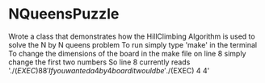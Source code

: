 # NQueensPuzzle
Wrote a class that demonstrates how the HillClimbing Algorithm is used to solve the N by N queens problem
To run simply type 'make' in the terminal
To change the dimensions of the board in the make file on line 8 simply change the first two numbers
So  line 8 currently reads './$(EXEC) 8 8'
If you wanted a 4 by 4 board it would be './$(EXEC) 4 4'
